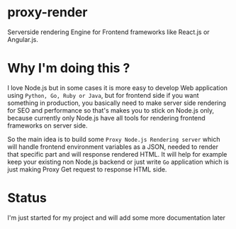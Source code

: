 # proxy-render
Serverside rendering Engine for Frontend frameworks like React.js or Angular.js.

# Why I'm doing this ?
I love Node.js but in some cases it is more easy to develop Web application using `Python, Go, Ruby or Java`, 
but for frontend side if you want something in production, you basically need to make server side rendering for SEO and performance 
so that's makes you to stick on Node.js only, because currently only Node.js have all tools for rendering frontend frameworks on server side.


So the main idea is to build some `Proxy Node.js Rendering server` which will handle frontend environment variables as a JSON, needed to render that specific part 
and will response rendered HTML. It will help for example keep your existing non Node.js backend or just write `Go` application which is just making Proxy Get request to response HTML side.

# Status
I'm just started for my project and will add some more documentation later
